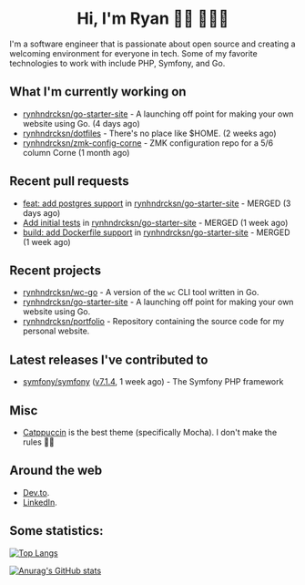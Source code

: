 <div align="center">
  <h1>Hi, I'm Ryan 👋🏻 👨🏻‍💻</h1>
</div>

I'm a software engineer that is passionate about open source and creating a welcoming environment for everyone in tech.
Some of my favorite technologies to work with include PHP, Symfony, and Go.

## What I'm currently working on

- [rynhndrcksn/go-starter-site](https://github.com/rynhndrcksn/go-starter-site) - A launching off point for making your own website using Go. (4 days ago)
- [rynhndrcksn/dotfiles](https://github.com/rynhndrcksn/dotfiles) - There&#39;s no place like $HOME. (2 weeks ago)
- [rynhndrcksn/zmk-config-corne](https://github.com/rynhndrcksn/zmk-config-corne) - ZMK configuration repo for a 5/6 column Corne (1 month ago)

## Recent pull requests

- [feat: add postgres support](https://github.com/rynhndrcksn/go-starter-site/pull/9) in [rynhndrcksn/go-starter-site](https://github.com/rynhndrcksn/go-starter-site) - MERGED (3 days ago)
- [Add initial tests](https://github.com/rynhndrcksn/go-starter-site/pull/7) in [rynhndrcksn/go-starter-site](https://github.com/rynhndrcksn/go-starter-site) - MERGED (1 week ago)
- [build: add Dockerfile support](https://github.com/rynhndrcksn/go-starter-site/pull/5) in [rynhndrcksn/go-starter-site](https://github.com/rynhndrcksn/go-starter-site) - MERGED (1 week ago)

## Recent projects

- [rynhndrcksn/wc-go](https://github.com/rynhndrcksn/wc-go) - A version of the `wc` CLI tool written in Go.
- [rynhndrcksn/go-starter-site](https://github.com/rynhndrcksn/go-starter-site) - A launching off point for making your own website using Go.
- [rynhndrcksn/portfolio](https://github.com/rynhndrcksn/portfolio) - Repository containing the source code for my personal website.

## Latest releases I've contributed to

- [symfony/symfony](https://github.com/symfony/symfony) ([v7.1.4](https://github.com/symfony/symfony/releases/tag/v7.1.4), 1 week ago) - The Symfony PHP framework

## Misc
- [Catppuccin](https://github.com/catppuccin/catppuccin) is the best theme (specifically Mocha). I don't make the rules 🤷‍♂️

## Around the web
- [Dev.to](https://dev.to/rynhndrcksn).
- [LinkedIn](https://www.linkedin.com/in/rynhndrcksn/).

## Some statistics:
[![Top Langs](https://github-readme-stats.vercel.app/api/top-langs/?username=rynhndrcksn&layout=compact&theme=github_dark)](https://github.com/anuraghazra/github-readme-stats)

[![Anurag's GitHub stats](https://github-readme-stats.vercel.app/api?username=rynhndrcksn&count_private=true&show_icons=true&theme=github_dark)](https://github.com/anuraghazra/github-readme-stats)

